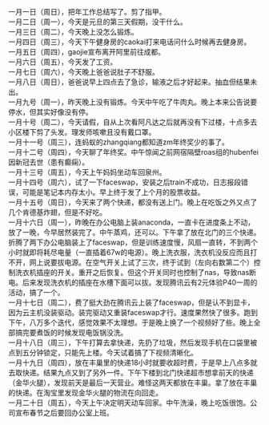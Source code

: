 一月一日（周日），把年工作总结写了。剪了指甲。</br>
一月二日（周一），今天是元旦的第三天假期，没干什么。</br>
一月三日（周二），今天晚上没怎么锻炼。</br>
一月四日（周三），今天下午健身房的caokai打来电话问什么时候再去健身房。</br>
一月五日（周四），gaojie宣布离开阿里前往成都。</br>
一月六日（周五），今天发了工资。</br>
一月七日（周六），今天晚上爸爸说肚子不舒服。</br>
一月八日（周日），爸爸说早上四点去了急诊，输液之后才好起来。抽血但结果未出。</br>
一月九号（周一），昨天晚上没有锻炼。今天中午吃了牛肉丸。晚上本来公告说要停水，但其实好像没有停。</br>
一月十号（周二），今天请假，自从上次看阿凡达之后就再没有下过楼，十点多去小区楼下剪了头发。理发师咳嗽且没有戴口罩。</br>
一月十一号（周三），连蚂蚁的zhangqiang都知道zm年终奖少的事了。</br>
一月十二号（周四），今天聊了年终奖。中午惊闻之前网宿隔壁roas组的hubenfei因新冠去世（患有癫痫）。</br>
一月十三号（周五），今天上午妈妈坐动车回泉州。</br>
一月十四号（周六），试了一下faceswap，安装之后train不成功，日志报段错误，可能是笔记本内存太小。早上终于发了上个月的股票收益。</br>
一月十五号（周日），今天来了两个快递，都没有送上门。晚上在吃饭之外又点了几个肯德基炸翅，但是不好吃。</br>
一月十六日（周一），昨晚在办公电脑上装anaconda，一直卡在进度条上不动，放了一晚，今早居然装完了。中午蒸鸡，还可以。下午拿了放在北门的三个快递。折腾了两下办公电脑装上了faceswap，但是训练速度慢，风扇一直转，不到两个小时就即将耗尽电量（一直插着67w的电源）。晚上洗衣服，洗衣机没反应而且打不开，网上说要拔电源。在空气开关上试了三次，终于试到（左向右数第二个）控制洗衣机插座的开关。重开之后恢复。但这个开关同时也控制了nas，导致nas断电。后来发现洗衣机的插座在水槽下面可以拔。发现腾讯云有2元体验P40一周的活动，搞了一个。</br>
一月十七日（周二），费了挺大劲在腾讯云上装了faceswap，但是认不到显卡，因为云主机没装驱动。装完驱动又重装faceswap才行。速度果然快了很多。跑到下午，八万多个迭代，感觉效果不太理想。于是晚上换了一个视频好了些。晚上全部搞完要煮饭的时候发现电饭锅没洗。</br>
一月十八日（周三），下午打算去拿快递，先扔了垃圾，然后发现手机在口袋里被点到五分钟锁定，只能先上楼。今天试着搞了下视频清晰化。</br>
一月十九日（周四），放在丰巢里的快递18小时就要收超时费，于是早上八点多就去取快递。结果九点又到了另外一件。下午下楼到北门快递超市想拿前天的快递（金华火腿），发现前天是最后一天营业。难怪这两天都放在丰巢。拿了放在丰巢的快递。在淘宝里发现金华火腿的物流在向回走。</br>
一月二十日（周五），今天上午决定明天动车回家。中午洗澡，晚上吃饭很饱。公司宣布春节之后要回办公室上班。</br>
